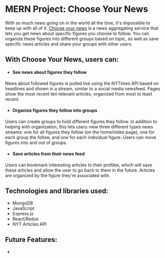 # MERN Project: Choose Your News


With so much news going on in the world all the time, it's impossible to keep up with all of it.  [Choose your news](https://choose-your-news.onrender.com/) is a news aggregating service that lets you get news about specific figures you choose to follow. You can organize these figures into different groups based on topic, as well as save specific news articles and share your groups with other users.


<!-- ![](images/WaterBnb_splash.png) -->



## With Choose Your News, users can:

- #### See news about figures they follow

News about followed figures is pulled live using the NYTimes API based on headlines and shown in a stream, similar to a social media newsfeed.  Pages show the most recent ten relevant articles, organized from most to least recent.

<!-- ![](images/listings_show_page.png) -->


- #### Organize figures they follow into groups

<!-- ![](images/reservation_form.png) -->

Users can create groups to hold different figures they follow.  In addition to helping with organization, this lets users view three different types news streams: one for all figures they follow (on the home/index page), one for each group the follow, and one for each individual figure.  Users can move figures into and out of groups.



- #### Save articles from their news feed

<!-- ![](images/Google_map.png) -->

Users can bookmark interesting articles to their profiles, which will save these articles and allow the user to go back to them in the future.  Articles are organized by the figure they're associated with.


<!-- ![](images/Google_map) -->



<!-- - #### See ratings and reviews; rate/review a property

![](images/reviews.png)

Users can read reviews of each listing, see ratings, and leave their own ratings/reviews.  This is *not* a full CRUD feature -- like AirBnb, WaterBnb doesn't allow users to delete or modify reviews, because it could create a conflict of interest.  Average rating is stored with each listing and dynamically recalculated whenever a user rates a property.  (For purposes of being a better demo, logged-in users can rate/review any property, but they can't rate/review the same property more than once in a day.) -->





<!-- ### This project also includes:
- Seed data
- A production README -->

## Technologies and libraries used:
- MongoDB
- JavaScript
- Express.js
- React/Redux
- NYT Articles API

<!-- ## Implementation Timeline:
-  -->

## Future Features:
- 
